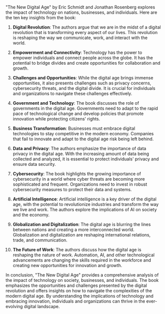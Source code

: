 "The New Digital Age" by Eric Schmidt and Jonathan Rosenberg explores the impact of technology on nations, businesses, and individuals. Here are the ten key insights from the book:

1. **Digital Revolution**: The authors argue that we are in the midst of a digital revolution that is transforming every aspect of our lives. This revolution is reshaping the way we communicate, work, and interact with the world.

2. **Empowerment and Connectivity**: Technology has the power to empower individuals and connect people across the globe. It has the potential to bridge divides and create opportunities for collaboration and growth.

3. **Challenges and Opportunities**: While the digital age brings immense opportunities, it also presents challenges such as privacy concerns, cybersecurity threats, and the digital divide. It is crucial for individuals and organizations to navigate these challenges effectively.

4. **Government and Technology**: The book discusses the role of governments in the digital age. Governments need to adapt to the rapid pace of technological change and develop policies that promote innovation while protecting citizens' rights.

5. **Business Transformation**: Businesses must embrace digital technologies to stay competitive in the modern economy. Companies that fail to innovate and adapt to the digital age risk being left behind.

6. **Data and Privacy**: The authors emphasize the importance of data privacy in the digital age. With the increasing amount of data being collected and analyzed, it is essential to protect individuals' privacy and ensure data security.

7. **Cybersecurity**: The book highlights the growing importance of cybersecurity in a world where cyber threats are becoming more sophisticated and frequent. Organizations need to invest in robust cybersecurity measures to protect their data and systems.

8. **Artificial Intelligence**: Artificial intelligence is a key driver of the digital age, with the potential to revolutionize industries and transform the way we live and work. The authors explore the implications of AI on society and the economy.

9. **Globalization and Digitalization**: The digital age is blurring the lines between nations and creating a more interconnected world. Globalization and digitalization are reshaping international relations, trade, and communication.

10. **The Future of Work**: The authors discuss how the digital age is reshaping the nature of work. Automation, AI, and other technological advancements are changing the skills required in the workforce and creating new opportunities for innovation and growth.

In conclusion, "The New Digital Age" provides a comprehensive analysis of the impact of technology on society, businesses, and individuals. The book emphasizes the opportunities and challenges presented by the digital revolution and offers insights on how to navigate the complexities of the modern digital age. By understanding the implications of technology and embracing innovation, individuals and organizations can thrive in the ever-evolving digital landscape.